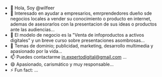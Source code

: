 - 👋 Hola, Soy @wilfeer
- 👀 Interesado en ayudar a empresarios, emrprendedores dueño sde negocios locales a vender su conocimiento o producto en internet, ademas de asesorarlos con la presentacion de sus ideas o productos ante las audiencias...
- 🌱 El modelo de negocio es la "Venta de infoproductos a activos digitales" y un breve curso sobre presentaciones asombrosas...
- 💞️ Temas de dominio; publicidad, marketing, desarrollo multimedia y apasionado por la vida...
- 📫 Puedes contactarme in.expertodigital@gmail.com ...
- 😄 Apasionado, carismático y muy responsable...
- ⚡ Fun fact: ...

<!---
wilfeer/wilfeer is a ✨ special ✨ repository because its `README.md` (this file) appears on your GitHub profile.
You can click the Preview link to take a look at your changes.
--->
